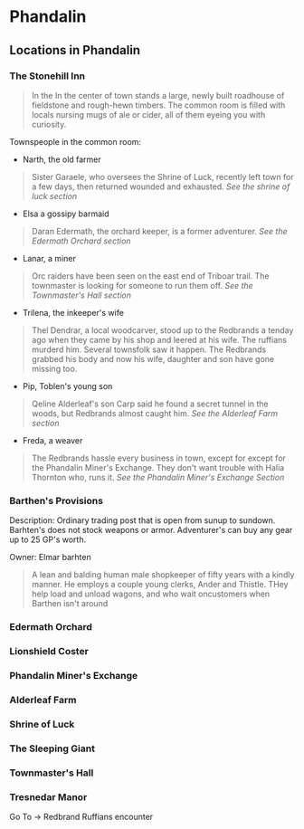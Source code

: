 # Phandalin

## Locations in Phandalin
### The Stonehill Inn
> In the In the center of town stands a large, newly
> built roadhouse of fieldstone and rough-hewn timbers.
> The common room is filled with locals nursing mugs of ale or cider, all
> of them eyeing you with curiosity.

Townspeople in the common room:
- Narth, the old farmer
> Sister Garaele, who oversees the Shrine of Luck, recently left town for a few days,
> then returned wounded and exhausted.
> *See the shrine of luck section*
- Elsa a gossipy barmaid
> Daran Edermath, the orchard keeper, is a former adventurer.
> *See the Edermath Orchard section*
- Lanar, a miner
> Orc raiders have been seen on the east end of Triboar trail.
> The townmaster is looking for someone to run them off.
> *See the Townmaster's Hall section*
- Trilena, the inkeeper's wife
> Thel Dendrar, a local woodcarver, stood up to the Redbrands a tenday ago
> when they came by his shop and leered at his wife. The ruffians murderd him.
> Several townsfolk saw it happen. The Redbrands grabbed his body and now his wife,
> daughter and son have gone missing too.
- Pip, Toblen's young son
> Qeline Alderleaf's son Carp said he found a secret tunnel in the woods,
> but Redbrands  almost caught him.
> *See the Alderleaf Farm section*
- Freda, a weaver
> The Redbrands hassle every business in town, except for
> except for the Phandalin Miner's Exchange.
> They don't want trouble with Halia Thornton who, runs it.
> *See the Phandalin Miner's Exchange Section*

 ### Barthen's Provisions
Description: Ordinary trading post that is open from sunup to sundown. Barhten's 
does not stock weapons or armor. Adventurer's can buy any gear up to 25 GP's worth. 

Owner: Elmar barhten
> A lean and balding human male shopkeeper of fifty years with a kindly
> manner. He employs a couple young clerks, Ander and Thistle. THey help
> load and unload wagons, and who wait oncustomers when Barthen isn't around

 ### Edermath Orchard
 
 ### Lionshield Coster
 
 ### Phandalin Miner's Exchange
 
 ### Alderleaf Farm
 
 ### Shrine of Luck
 
 ### The Sleeping Giant
 
 ### Townmaster's Hall
 
 ### Tresnedar Manor
Go To &rightarrow; Redbrand Ruffians encounter

